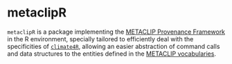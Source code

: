 # metaclipR

`metaclipR` is a package implementing the [METACLIP Provenance Framework](http://metaclip.org/) in the R environment, specially tailored to efficiently deal with the specificities of [`climate4R`](http://www.meteo.unican.es/climate4r), allowing an easier abstraction of command calls and data structures to the entities defined in the [METACLIP vocabularies](https://github.com/metaclip/metaclip).
